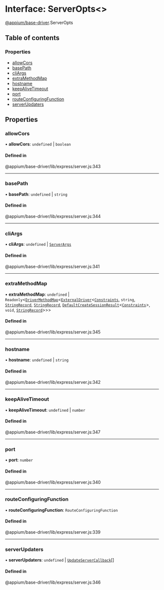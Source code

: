# Interface: ServerOpts<\>

[@appium/base-driver](../modules/appium_base_driver.md).ServerOpts

## Table of contents

### Properties

- [allowCors](appium_base_driver.ServerOpts.md#allowcors)
- [basePath](appium_base_driver.ServerOpts.md#basepath)
- [cliArgs](appium_base_driver.ServerOpts.md#cliargs)
- [extraMethodMap](appium_base_driver.ServerOpts.md#extramethodmap)
- [hostname](appium_base_driver.ServerOpts.md#hostname)
- [keepAliveTimeout](appium_base_driver.ServerOpts.md#keepalivetimeout)
- [port](appium_base_driver.ServerOpts.md#port)
- [routeConfiguringFunction](appium_base_driver.ServerOpts.md#routeconfiguringfunction)
- [serverUpdaters](appium_base_driver.ServerOpts.md#serverupdaters)

## Properties

### allowCors

• **allowCors**: `undefined` \| `boolean`

#### Defined in

@appium/base-driver/lib/express/server.js:343

___

### basePath

• **basePath**: `undefined` \| `string`

#### Defined in

@appium/base-driver/lib/express/server.js:344

___

### cliArgs

• **cliArgs**: `undefined` \| [`ServerArgs`](../modules/appium_types.md#serverargs)

#### Defined in

@appium/base-driver/lib/express/server.js:341

___

### extraMethodMap

• **extraMethodMap**: `undefined` \| `Readonly`<[`DriverMethodMap`](appium_types.DriverMethodMap.md)<[`ExternalDriver`](appium_types.ExternalDriver.md)<[`Constraints`](../modules/appium_types.md#constraints), `string`, [`StringRecord`](../modules/appium_types.md#stringrecord), [`StringRecord`](../modules/appium_types.md#stringrecord), [`DefaultCreateSessionResult`](../modules/appium_types.md#defaultcreatesessionresult)<[`Constraints`](../modules/appium_types.md#constraints)\>, `void`, [`StringRecord`](../modules/appium_types.md#stringrecord)\>\>\>

#### Defined in

@appium/base-driver/lib/express/server.js:345

___

### hostname

• **hostname**: `undefined` \| `string`

#### Defined in

@appium/base-driver/lib/express/server.js:342

___

### keepAliveTimeout

• **keepAliveTimeout**: `undefined` \| `number`

#### Defined in

@appium/base-driver/lib/express/server.js:347

___

### port

• **port**: `number`

#### Defined in

@appium/base-driver/lib/express/server.js:340

___

### routeConfiguringFunction

• **routeConfiguringFunction**: `RouteConfiguringFunction`

#### Defined in

@appium/base-driver/lib/express/server.js:339

___

### serverUpdaters

• **serverUpdaters**: `undefined` \| [`UpdateServerCallback`](../modules/appium_types.md#updateservercallback)[]

#### Defined in

@appium/base-driver/lib/express/server.js:346
